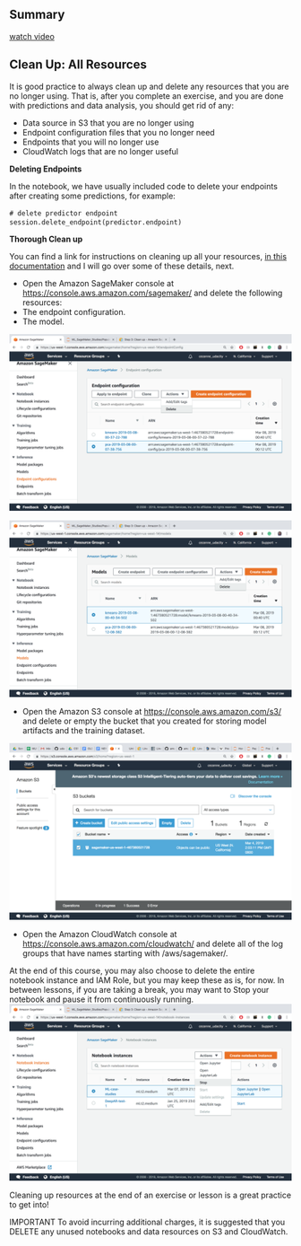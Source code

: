 Summary
---
[watch video](https://www.youtube.com/watch?v=vMLN832942E)



Clean Up: All Resources
---
It is good practice to always clean up and delete any resources that you are no longer using. That is, after you complete an exercise, and you are done with predictions and data analysis, you should get rid of any:

* Data source in S3 that you are no longer using
* Endpoint configuration files that you no longer need
* Endpoints that you will no longer use
* CloudWatch logs that are no longer useful

**Deleting Endpoints**

In the notebook, we have usually included code to delete your endpoints after creating some predictions, for example:
```
# delete predictor endpoint
session.delete_endpoint(predictor.endpoint)
```

**Thorough Clean up**

You can find a link for instructions on cleaning up all your resources, [in this documentation](https://docs.aws.amazon.com/sagemaker/latest/dg/ex1-cleanup.html) and I will go over some of these details, next.

* Open the Amazon SageMaker console at https://console.aws.amazon.com/sagemaker/ and delete the following resources:
* The endpoint configuration.
* The model.

![](./Images/delete-endpoint-config1.png)

![](./Images/delete-models.png)

* Open the Amazon S3 console at https://console.aws.amazon.com/s3/ and delete or empty the bucket that you created for storing model artifacts and the training dataset.

![](./Images/s3-empty-bucket.png)

* Open the Amazon CloudWatch console at https://console.aws.amazon.com/cloudwatch/ and delete all of the log groups that have names starting with /aws/sagemaker/.

At the end of this course, you may also choose to delete the entire notebook instance and IAM Role, but you may keep these as is, for now. In between lessons, if you are taking a break, you may want to Stop your notebook and pause it from continuously running.
![](./Images/stop-notebook.png)

Cleaning up resources at the end of an exercise or lesson is a great practice to get into!

IMPORTANT
To avoid incurring additional charges, it is suggested that you DELETE any unused notebooks and data resources on S3 and CloudWatch.
